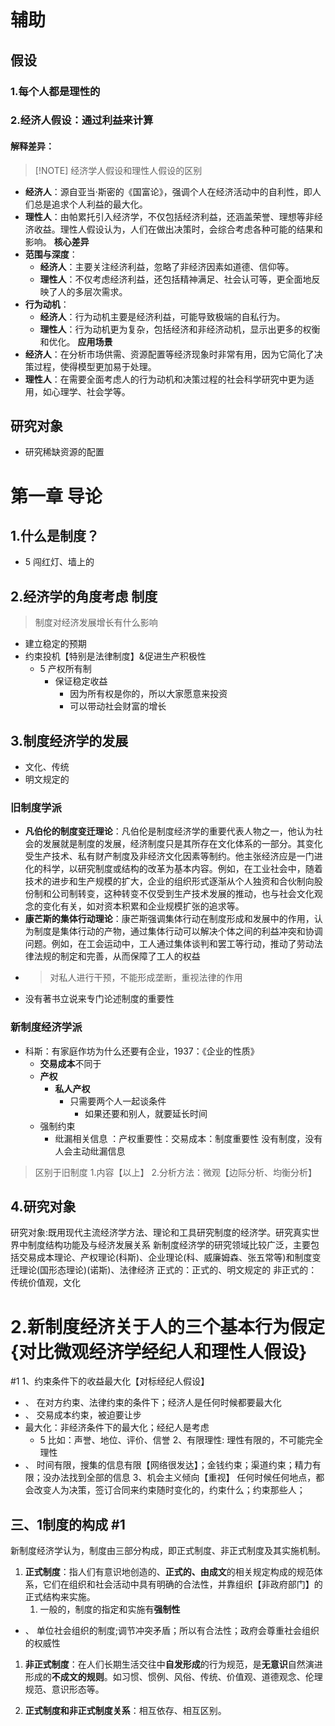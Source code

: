 ```table-of-contents
```
# 辅助
## 假设
### 1.每个人都是理性的
### 2.经济人假设：通过利益来计算
#### 解释差异：
> [!NOTE] 经济学人假设和理性人假设的区别
- **经济人**：源自亚当·斯密的《国富论》，强调个人在经济活动中的自利性，即人们总是追求个人利益的最大化。
- **理性人**：由帕累托引入经济学，不仅包括经济利益，还涵盖荣誉、理想等非经济收益。理性人假设认为，人们在做出决策时，会综合考虑各种可能的结果和影响。
**核心差异**
- **范围与深度**：
    - **经济人**：主要关注经济利益，忽略了非经济因素如道德、信仰等。
    - **理性人**：不仅考虑经济利益，还包括精神满足、社会认可等，更全面地反映了人的多层次需求。
- **行为动机**：
    - **经济人**：行为动机主要是经济利益，可能导致极端的自私行为。
    - **理性人**：行为动机更为复杂，包括经济和非经济动机，显示出更多的权衡和优化。
**应用场景**
- **经济人**：在分析市场供需、资源配置等经济现象时非常有用，因为它简化了决策过程，使得模型更加易于处理。
- **理性人**：在需要全面考虑人的行为动机和决策过程的社会科学研究中更为适用，如心理学、社会学等。
## 研究对象
- 研究稀缺资源的配置
# 第一章  导论
## 1.什么是制度？
- 5 闯红灯、墙上的  
## 2.经济学的角度考虑 制度
>制度对经济发展增长有什么影响
- 建立稳定的预期
- 约束投机【特别是法律制度】&促进生产积极性
	- 5 产权所有制
		- 保证稳定收益
			- 因为所有权是你的，所以大家愿意来投资
			- 可以带动社会财富的增长
## 3.制度经济学的发展
- 文化、传统
- 明文规定的
### 旧制度学派
- **凡伯伦的制度变迁理论**：凡伯伦是制度经济学的重要代表人物之一，他认为社会的发展就是制度的发展，经济制度只是其所存在文化体系的一部分。其变化受生产技术、私有财产制度及非经济文化因素等制约。他主张经济应是一门进化的科学，以研究制度或结构的改革为基本内容。例如，在工业社会中，随着技术的进步和生产规模的扩大，企业的组织形式逐渐从个人独资和合伙制向股份制和公司制转变，这种转变不仅受到生产技术发展的推动，也与社会文化观念的变化有关，如对资本积累和企业规模扩张的追求等。
- **康芒斯的集体行动理论**：康芒斯强调集体行动在制度形成和发展中的作用，认为制度是集体行动的产物，通过集体行动可以解决个体之间的利益冲突和协调问题。例如，在工会运动中，工人通过集体谈判和罢工等行动，推动了劳动法律法规的制定和完善，从而保障了工人的权益
- >对私人进行干预，不能形成垄断，重视法律的作用
- 没有著书立说来专门论述制度的重要性
### 新制度经济学派
- 科斯：有家庭作坊为什么还要有企业，1937：《企业的性质》
	- **交易成本**不同于
	- **产权**
		- **私人产权**
			- 只需要两个人一起谈条件
				- 如果还要和别人，就要延长时间
	- 强制约束
		- 纰漏相关信息
：产权重要性：交易成本：制度重要性
	没有制度，没有人会主动纰漏信息
>区别于旧制度
>1.内容【以上】
>2.分析方法：微观【边际分析、均衡分析】
## 4.研究对象
研究对象:既用现代主流经济学方法、理论和工具研究制度的经济学。研究真实世界中制度结构功能及与经济发展关系
新制度经济学的研究领域比较广泛，主要包括交易成本理论、产权理论(科斯)、企业理论(科、威廉姆森、张五常等)和制度变迁理论(国形态理论)(诺斯)、法律经济
正式的：正式的、明文规定的
非正式的：传统价值观，文化


# 2.新制度经济关于人的三个基本行为假定 {对比微观经济学经纪人和理性人假设} 
   #1
1、约束条件下的收益最大化【对标经纪人假设】
- 、 在对方约束、法律约束的条件下；经济人是任何时候都要最大化
- 、 交易成本约束，被迫要让步
- 最大化：非经济条件下的最大化；经纪人是考虑
	- 5 比如：声誉、地位、评价、信誉
2、有限理性:
	理性有限的，不可能完全理性
- 、 时间有限，搜集的信息有限【网络很发达】；金钱约束；渠道约束；精力有限；没办法找到全部的信息
3、机会主义倾向【重视】
任何时候任何地点，都会改变人为决策，签订合同来约束随时变化的，约束什么；约束那些人；
<!--ID: 1741076501562-->




## 三、1制度的构成  #1
新制度经济学认为，制度由三部分构成，即正式制度、非正式制度及其实施机制。
1. **正式制度**：指人们有意识地创造的、**正式的、由成文**的相关规定构成的规范体系，它们在组织和社会活动中具有明确的合法性，并靠组织【非政府部门】的正式结构来实施。
	1. 一般的，制度的指定和实施有**强制性**
- 、 单位社会组织的制度;调节冲突矛盾；所以有合法性；政府会尊重社会组织的权威性
1. **非正式制度**：在人们长期生活交往中**自发形成**的行为规范，是**无意识**自然演进形成的**不成文的规则**。如习惯、惯例、风俗、传统、价值观、道德观念、伦理规范、意识形态等。
<!--ID: 1741652841884-->


2. **正式制度和非正式制度关系**：相互依存、相互区别。

